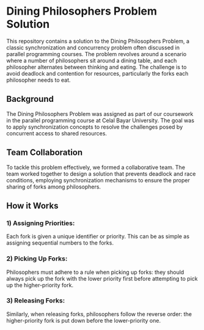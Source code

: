 # Dining Philosophers Problem Solution
This repository contains a solution to the Dining Philosophers Problem, a classic synchronization and concurrency problem often discussed in parallel programming courses. The problem revolves around a scenario where a number of philosophers sit around a dining table, and each philosopher alternates between thinking and eating. The challenge is to avoid deadlock and contention for resources, particularly the forks each philosopher needs to eat.

## Background
The Dining Philosophers Problem was assigned as part of our coursework in the parallel programming course at Celal Bayar University. The goal was to apply synchronization concepts to resolve the challenges posed by concurrent access to shared resources.

## Team Collaboration
To tackle this problem effectively, we formed a collaborative team. The team worked together to design a solution that prevents deadlock and race conditions, employing synchronization mechanisms to ensure the proper sharing of forks among philosophers.

## How it Works

### 1) Assigning Priorities:

Each fork is given a unique identifier or priority. This can be as simple as assigning sequential numbers to the forks.
### 2) Picking Up Forks:

Philosophers must adhere to a rule when picking up forks: they should always pick up the fork with the lower priority first before attempting to pick up the higher-priority fork.
### 3) Releasing Forks:

Similarly, when releasing forks, philosophers follow the reverse order: the higher-priority fork is put down before the lower-priority one.

